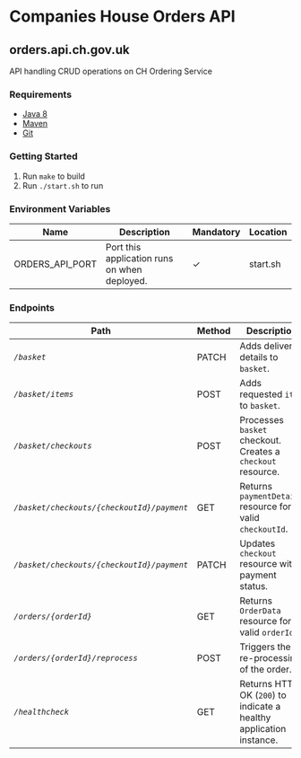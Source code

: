 # Companies House Orders API
## orders.api.ch.gov.uk
API handling CRUD operations on CH Ordering Service

### Requirements
* [Java 8][1]
* [Maven][2]
* [Git][3]

### Getting Started
1. Run `make` to build
2. Run `./start.sh` to run

### Environment Variables
Name | Description | Mandatory | Location
--- | --- | --- | ---
ORDERS_API_PORT | Port this application runs on when deployed. | ✓ | start.sh

### Endpoints
Path | Method | Description
--- | -- | ---
*`/basket`* | PATCH | Adds delivery details to `basket`.
*`/basket/items`* | POST | Adds requested `item` to `basket`.
*`/basket/checkouts`* | POST | Processes `basket` checkout. Creates a `checkout` resource.
*`/basket/checkouts/{checkoutId}/payment`* | GET | Returns `paymentDetails` resource for a valid `checkoutId`.
*`/basket/checkouts/{checkoutId}/payment`* | PATCH | Updates `checkout` resource with payment status.
*`/orders/{orderId}`* | GET | Returns `OrderData` resource for a valid `orderId`.
*`/orders/{orderId}/reprocess`* | POST | Triggers the re-processing of the order.
*`/healthcheck`* | GET | Returns HTTP OK (`200`) to indicate a healthy application instance.

[1]: http://www.oracle.com/technetwork/java/javase/downloads/jdk8-downloads-2133151.html
[2]: https://maven.apache.org/download.cgi
[3]: https://git-scm.com/downloads
